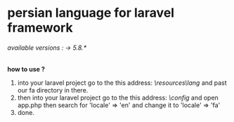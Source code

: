 # persian language for laravel framework
###### available versions : -> 5.8.*
**how to use ?**
1. into your laravel project go to the this address: *\resources\lang* and past our fa directory in there.
2. then into your laravel project go to the this address: *\config* and open app.php then search for 'locale' => 'en' and change it to 'locale' => 'fa'
3. done.
